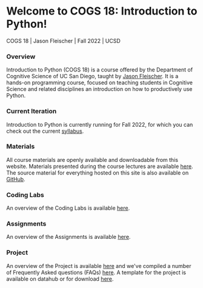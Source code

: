 # Welcome to COGS 18: Introduction to Python!

COGS 18 | Jason Fleischer | Fall 2022 | UCSD

### Overview

Introduction to Python (COGS 18) is a course offered by the Department of Cognitive Science of UC San Diego, taught by [Jason Fleischer](https://jgfleischer.com). It is a hands-on programming course, focused on teaching students in Cognitive Science and related disciplines an introduction on how to productively use Python.

### Current Iteration

Introduction to Python is currently running for  Fall 2022, for which you can check out the current [syllabus](assets/intro/syllabus). 


### Materials

All course materials are openly available and downloadable from this website. Materials presented during the course lectures are available [here](materials/01-Introduction). The source material for everything hosted on this site is also available on [GitHub](https://github.com/COGS18).


### Coding Labs

An overview of the Coding Labs is available [here](assets/intro/labs/overview).


### Assignments

An overview of the Assignments is available [here](assets/intro/assignments/overview).

### Project

An overview of the Project is available [here](https://cogs18.github.io/projects/overview.html) and we've compiled a number of Frequently Asked questions (FAQs) [here](https://cogs18.github.io/projects/faq.html). A template for the project is available on datahub or for download [here](https://cogs18.github.io/assets/intro/projects/ProjectTemplate.zip).